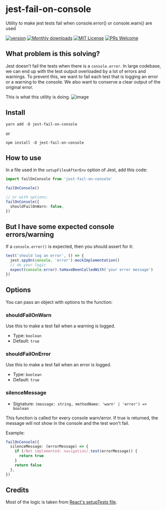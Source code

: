 # jest-fail-on-console

Utility to make jest tests fail when console.error() or console.warn() are used

[![version][version-badge]][package] [![Monthly downloads][npmstats-badge]][npmstats] [![MIT License][license-badge]][license] [![PRs Welcome][prs-badge]][prs]

## What problem is this solving?

Jest doesn't fail the tests when there is a `console.error`. In large codebase, we can end up with the test output overloaded by a lot of errors and warnings.
To prevent this, we want to fail each test that is logging an error or a warning to the console. We also want to conserve a clear output of the original error.

This is what this utility is doing.
![image](https://user-images.githubusercontent.com/2678610/104045400-cbe05b80-51de-11eb-820c-b96190bbff7f.png)

## Install

```shell
yarn add -D jest-fail-on-console
```

or

```shell
npm install -D jest-fail-on-console
```

## How to use

In a file used in the `setupFilesAfterEnv` option of Jest, add this code:

```ts
import failOnConsole from 'jest-fail-on-console'

failOnConsole()

// or with options:
failOnConsole({
  shouldFailOnWarn: false,
})
```

## But I have some expected console errors/warning

If a `console.error()` is expected, then you should assert for it:
```ts
test('should log an error', () => {
  jest.spyOn(console, 'error').mockImplementation()
  // do your logic
  expect(console.error).toHaveBeenCalledWith('your error message')
})
```

## Options

You can pass an object with options to the function:

### shouldFailOnWarn

Use this to make a test fail when a warning is logged.

- Type: `boolean`
- Default: `true`

### shouldFailOnError

Use this to make a test fail when an error is logged.

- Type: `boolean`
- Default: `true`

### silenceMessage

- Signature: `(message: string, methodName: 'warn' | 'error') => boolean`

This function is called for every console warn/error.
If true is returned, the message will not show in the console and the test won't fail.

Example:

```ts
failOnConsole({
  silenceMessage: (errorMessage) => {
    if (/Not implemented: navigation/.test(errorMessage)) {
      return true
    }
    return false
  },
})
```

## Credits

Most of the logic is taken from [React's setupTests file](https://github.com/facebook/react/blob/master/scripts/jest/setupTests.js).

[version-badge]: https://img.shields.io/npm/v/jest-fail-on-console.svg?style=flat-square
[package]: https://www.npmjs.com/package/jest-fail-on-console
[downloads-badge]: https://img.shields.io/npm/dm/jest-fail-on-console.svg?style=flat-square
[npmstats]: http://npm-stat.com/charts.html?package=jest-fail-on-console
[npmstats-badge]: https://img.shields.io/npm/dm/jest-fail-on-console.svg?style=flat-square
[license-badge]: https://img.shields.io/badge/license-MIT-blue.svg?style=flat-square
[license]: https://github.com/ricardo-ch/jest-fail-on-console/blob/master/LICENSE
[prs-badge]: https://img.shields.io/badge/PRs-welcome-brightgreen.svg?style=flat-square
[prs]: http://makeapullrequest.com
